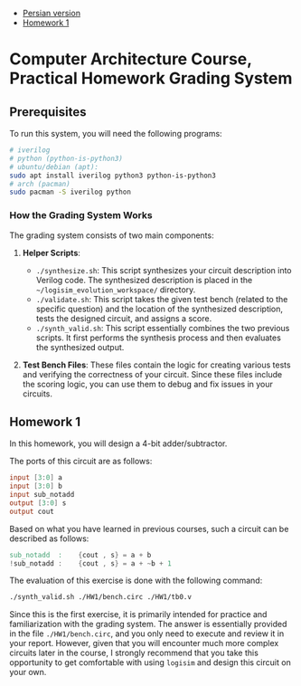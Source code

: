 - [Persian version](Readme-fa.md)
- [Homework 1](<#homework-1>)

# Computer Architecture Course, Practical Homework Grading System

## Prerequisites

To run this system, you will need the following programs:

```bash
# iverilog
# python (python-is-python3)
# ubuntu/debian (apt):
sudo apt install iverilog python3 python-is-python3
# arch (pacman)
sudo pacman -S iverilog python
```

### How the Grading System Works

The grading system consists of two main components:

1. **Helper Scripts**:

   - `./synthesize.sh`:
     This script synthesizes your circuit description into Verilog code.
     The synthesized description is placed in the `~/logisim_evolution_workspace/` directory.
   - `./validate.sh`:
     This script takes the given test bench (related to the specific question)
     and the location of the synthesized description, tests the designed circuit, and assigns a score.
   - `./synth_valid.sh`:
     This script essentially combines the two previous scripts. It first performs the synthesis process and then evaluates the synthesized output.

2. **Test Bench Files**:
   These files contain the logic for creating various tests and verifying the correctness
   of your circuit. Since these files include the scoring logic, you can use them to debug and fix issues in your circuits.

## Homework 1

In this homework, you will design a 4-bit adder/subtractor.

The ports of this circuit are as follows:

```verilog
input [3:0] a
input [3:0] b
input sub_notadd
output [3:0] s
output cout
```

Based on what you have learned in previous courses, such a circuit can be described as follows:

```verilog
sub_notadd  :    {cout , s} = a + b
!sub_notadd :    {cout , s} = a + ~b + 1
```

The evaluation of this exercise is done with the following command:

```bash
./synth_valid.sh ./HW1/bench.circ ./HW1/tb0.v
```

Since this is the first exercise, it is primarily intended for practice
and familiarization with the grading system. The answer is essentially provided
in the file `./HW1/bench.circ`, and you only need to execute and review it in your report.
However, given that you will encounter much more complex circuits later in the course,
I strongly recommend that you take this opportunity to get comfortable with using `logisim` and design this circuit on your own.
